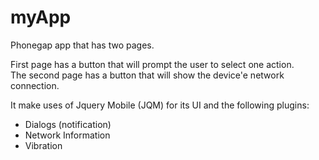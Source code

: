 # myApp
Phonegap app that has two pages. 

First page has a button that will prompt the user to select one action. <br>
The second page has a button that will show the device'e network connection.

It make uses of Jquery Mobile (JQM) for its UI and the following plugins:
- Dialogs (notification)
- Network Information
- Vibration
